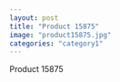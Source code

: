 ```yaml
---
layout: post
title: "Product 15875"
image: "product15875.jpg"
categories: "category1"
---
```

Product 15875
